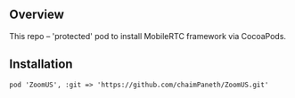 ## Overview

This repo – 'protected' pod to install MobileRTC framework via 
CocoaPods.

## Installation

```
pod 'ZoomUS', :git => 'https://github.com/chaimPaneth/ZoomUS.git'
